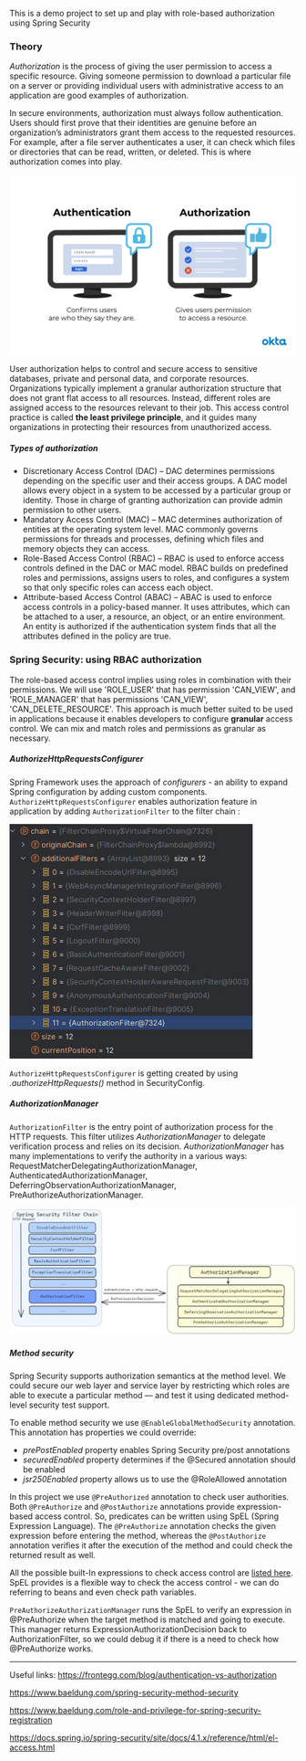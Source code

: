 This is a demo project to set up and play with role-based authorization using Spring Security

### Theory
_Authorization_ is the process of giving the user permission to access a specific resource. Giving someone permission to
download a particular file on a server or providing individual users with administrative access to an application are 
good examples of authorization.

In secure environments, authorization must always follow authentication. Users should first prove that their identities 
are genuine before an organization’s administrators grant them access to the requested resources. For example, after a 
file server authenticates a user, it can check which files or directories that can be read, written, or deleted. 
This is where authorization comes into play.

![authentication-and-authorization](https://github.com/IhorHorchakov/spring-security-role-based-authorization/blob/master/img/authentication-and-authorization.png?raw=true)

User authorization helps to control and secure access to sensitive databases, private and personal data, and corporate 
resources. Organizations typically implement a granular authorization structure that does not grant flat access to all 
resources. Instead, different roles are assigned access to the resources relevant to their job. This access control 
practice is called **the least privilege principle**, and it guides many organizations in protecting their resources
from unauthorized access.

##### Types of authorization
- Discretionary Access Control (DAC) – DAC determines permissions depending on the specific user and their access groups. 
A DAC model allows every object in a system to be accessed by a particular group or identity. Those in charge of granting
authorization can provide admin permission to other users.
- Mandatory Access Control (MAC) – MAC determines authorization of entities at the operating system level. MAC commonly 
governs permissions for threads and processes, defining which files and memory objects they can access.
- Role-Based Access Control (RBAC) – RBAC is used to enforce access controls defined in the DAC or MAC model. RBAC builds
on predefined roles and permissions, assigns users to roles, and configures a system so that only specific roles can access
each object.
- Attribute-based Access Control (ABAC) – ABAC is used to enforce access controls in a policy-based manner. It uses 
attributes, which can be attached to a user, a resource, an object, or an entire environment. An entity is authorized
if the authentication system finds that all the attributes defined in the policy are true.

### Spring Security: using RBAC authorization
The role-based access control implies using roles in combination with their permissions. We will use 'ROLE_USER' that has
permission 'CAN_VIEW', and 'ROLE_MANAGER' that has permissions 'CAN_VIEW', 'CAN_DELETE_RESOURCE'.
This approach is much better suited to be used in applications because it enables developers to configure **granular**
access control. We can mix and match roles and permissions as granular as necessary.

##### AuthorizeHttpRequestsConfigurer
Spring Framework uses the approach of _configurers_ - an ability to expand Spring configuration by adding custom components. 
`AuthorizeHttpRequestsConfigurer` enables authorization feature in application by adding `AuthorizationFilter` to the filter
chain : 

![](https://github.com/IhorHorchakov/spring-security-role-based-authorization/blob/master/img/filter-chain.png?raw=true)

`AuthorizeHttpRequestsConfigurer` is getting created by using _.authorizeHttpRequests()_ method in SecurityConfig.

##### AuthorizationManager
`AuthorizationFilter` is the entry point of authorization process for the HTTP requests. This filter utilizes _AuthorizationManager_ to delegate 
verification process and relies on its decision. _AuthorizationManager_ has many implementations to verify the authority
in a various ways: RequestMatcherDelegatingAuthorizationManager, AuthenticatedAuthorizationManager, DeferringObservationAuthorizationManager, PreAuthorizeAuthorizationManager.

![](https://github.com/IhorHorchakov/spring-security-role-based-authorization/blob/master/img/authorization-manager.png?raw=true)

##### Method security
Spring Security supports authorization semantics at the method level. We could secure our web layer and service layer by
restricting which roles are able to execute a particular method — and test it using dedicated method-level security test support.

To enable method security we use `@EnableGlobalMethodSecurity` annotation. This annotation has properties we could override:
- _prePostEnabled_ property enables Spring Security pre/post annotations
- _securedEnabled_ property determines if the @Secured annotation should be enabled
- _jsr250Enabled_ property allows us to use the @RoleAllowed annotation

In this project we use `@PreAuthorized` annotation to check user authorities. Both `@PreAuthorize` and `@PostAuthorize` 
annotations provide expression-based access control. So, predicates can be written using SpEL (Spring Expression Language).
The `@PreAuthorize` annotation checks the given expression before entering the method, whereas the `@PostAuthorize` annotation
verifies it after the execution of the method and could check the returned result as well.

All the possible built-In expressions to check access control are [listed here](https://docs.spring.io/spring-security/site/docs/4.1.x/reference/html/el-access.html).
SpEL provides is a flexible way to check the access control - we can do referring to beans and even check path variables.

`PreAuthorizeAuthorizationManager` runs the SpEL to verify an expression in @PreAuthorize when the target method is matched
and going to execute. This manager returns ExpressionAuthorizationDecision back to AuthorizationFilter, so we could debug
it if there is a need to check how @PreAuthorize works.

-------
Useful links:
https://frontegg.com/blog/authentication-vs-authorization

https://www.baeldung.com/spring-security-method-security

https://www.baeldung.com/role-and-privilege-for-spring-security-registration

https://docs.spring.io/spring-security/site/docs/4.1.x/reference/html/el-access.html

